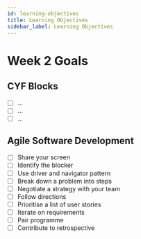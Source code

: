 ```yaml
---
id: learning-objectives
title: Learning Objectives
sidebar_label: Learning Objectives
---
```


# Week 2 Goals

## CYF Blocks

- [ ] ...
- [ ] ...
- [ ] ...

## Agile Software Development

- [ ] Share your screen
- [ ] Identify the blocker
- [ ] Use driver and navigator pattern
- [ ] Break down a problem into steps
- [ ] Negotiate a strategy with your team
- [ ] Follow directions
- [ ] Prioritise a list of user stories
- [ ] Iterate on requirements
- [ ] Pair programme
- [ ] Contribute to retrospective
